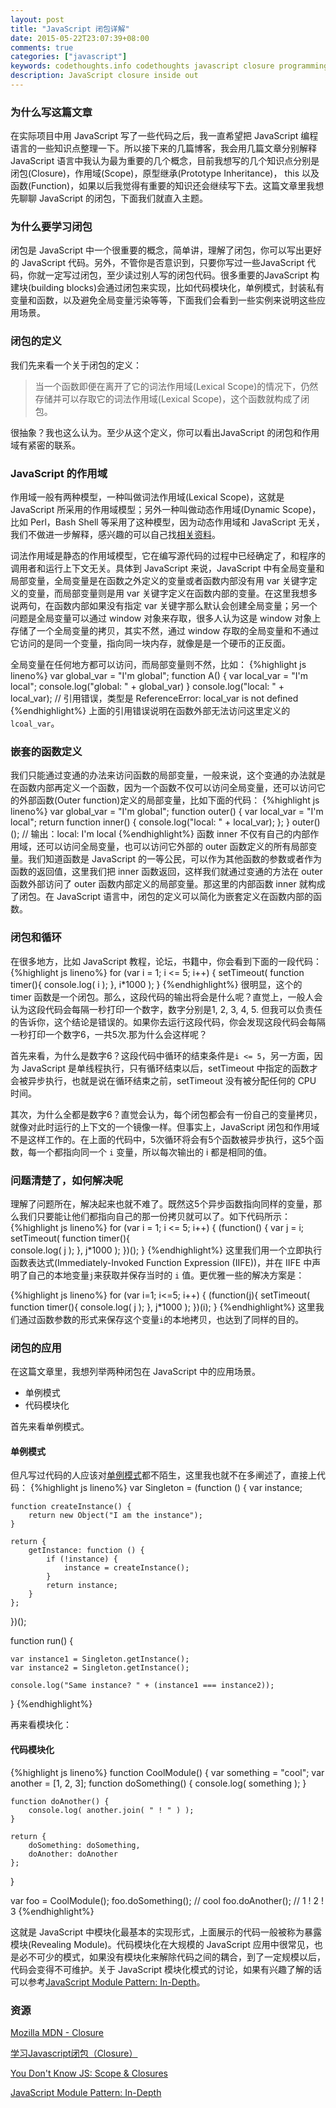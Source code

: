 ```yaml
---
layout: post
title: "JavaScript 闭包详解"
date: 2015-05-22T23:07:39+08:00
comments: true
categories: ["javascript"]
keywords: codethoughts.info codethoughts javascript closure programming language scope 闭包 作用域
description: JavaScript closure inside out
---
```


### 为什么写这篇文章
在实际项目中用 JavaScript 写了一些代码之后，我一直希望把 JavaScript 编程语言的一些知识点整理一下。所以接下来的几篇博客，我会用几篇文章分别解释 JavaScript 语言中我认为最为重要的几个概念，目前我想写的几个知识点分别是闭包(Closure)，作用域(Scope)，原型继承(Prototype Inheritance)， this 以及函数(Function)，如果以后我觉得有重要的知识还会继续写下去。这篇文章里我想先聊聊 JavaScript 的闭包，下面我们就直入主题。 

### 为什么要学习闭包
闭包是 JavaScript 中一个很重要的概念，简单讲，理解了闭包，你可以写出更好的 JavaScript 代码。另外，不管你是否意识到，只要你写过一些JavaScript 代码，你就一定写过闭包，至少读过别人写的闭包代码。很多重要的JavaScript 构建块(building blocks)会通过闭包来实现，比如代码模块化，单例模式，封装私有变量和函数，以及避免全局变量污染等等，下面我们会看到一些实例来说明这些应用场景。

### 闭包的定义
我们先来看一个关于闭包的定义：

> 当一个函数即便在离开了它的词法作用域(Lexical Scope)的情况下，仍然存储并可以存取它的词法作用域(Lexical Scope)，这个函数就构成了闭包。

很抽象？我也这么认为。至少从这个定义，你可以看出JavaScript 的闭包和作用域有紧密的联系。

### JavaScript 的作用域
作用域一般有两种模型，一种叫做词法作用域(Lexical Scope)，这就是 JavaScript 所采用的作用域模型；另外一种叫做动态作用域(Dynamic Scope)，比如 Perl，Bash Shell 等采用了这种模型，因为动态作用域和 JavaScript 无关，我们不做进一步解释，感兴趣的可以自己找[相关资料](http://en.wikipedia.org/wiki/Scope_(computer_science))。

词法作用域是静态的作用域模型，它在编写源代码的过程中已经确定了，和程序的调用者和运行上下文无关。具体到 JavaScript 来说，JavaScript 中有全局变量和局部变量，全局变量是在函数之外定义的变量或者函数内部没有用 var 关键字定义的变量，而局部变量则是用 var 关键字定义在函数内部的变量。在这里我想多说两句，在函数内部如果没有指定 var 关键字那么默认会创建全局变量；另一个问题是全局变量可以通过 window 对象来存取，很多人认为这是 window 对象上存储了一个全局变量的拷贝，其实不然，通过 window 存取的全局变量和不通过它访问的是同一个变量，指向同一块内存，就像是是一个硬币的正反面。

全局变量在任何地方都可以访问，而局部变量则不然，比如：
{%highlight js lineno%}
var global_var = "I'm global";
function A() {
    var local_var = "I'm local";
    console.log("global: " + global_var)
}
console.log("local: " + local_var); // 引用错误，类型是 ReferenceError: local_var is not defined
{%endhighlight%}
上面的引用错误说明在函数外部无法访问这里定义的`lcoal_var`。

### 嵌套的函数定义
我们只能通过变通的办法来访问函数的局部变量，一般来说，这个变通的办法就是在函数内部再定义一个函数，因为一个函数不仅可以访问全局变量，还可以访问它的外部函数(Outer function)定义的局部变量，比如下面的代码：
{%highlight js lineno%}
var global_var = "I'm global";
function outer() {
    var local_var = "I'm local";
    return function inner() {
        console.log("local: " + local_var);
    }; 
}
outer()(); // 输出：local: I'm local
{%endhighlight%}
函数 inner 不仅有自己的内部作用域，还可以访问全局变量，也可以访问它外部的 outer 函数定义的所有局部变量。我们知道函数是 JavaScript 的一等公民，可以作为其他函数的参数或者作为函数的返回值，这里我们把 inner 函数返回，这样我们就通过变通的方法在 outer 函数外部访问了 outer 函数内部定义的局部变量。那这里的内部函数 inner 就构成了闭包。在 JavaScript 语言中，闭包的定义可以简化为嵌套定义在函数内部的函数。

### 闭包和循环
在很多地方，比如 JavaScript 教程，论坛，书籍中，你会看到下面的一段代码：
{%highlight js lineno%}
for (var i = 1; i <= 5; i++) {
    setTimeout( function timer(){        console.log( i );    }, i*1000 );}
{%endhighlight%}
很明显，这个的 timer 函数是一个闭包。那么，这段代码的输出将会是什么呢？直觉上，一般人会认为这段代码会每隔一秒打印一个数字，数字分别是1, 2, 3, 4, 5. 但我可以负责任的告诉你，这个结论是错误的。如果你去运行这段代码，你会发现这段代码会每隔一秒打印一个数字6，一共5次.那为什么会这样呢？

首先来看，为什么是数字6？这段代码中循环的结束条件是`i <= 5`，另一方面，因为 JavaScript 是单线程执行，只有循环结束以后，setTimeout 中指定的函数才会被异步执行，也就是说在循环结束之前，setTimeout 没有被分配任何的 CPU 时间。

其次，为什么全都是数字6？直觉会认为，每个闭包都会有一份自己的变量拷贝，就像对此时运行的上下文的一个镜像一样。但事实上，JavaScript 闭包和作用域不是这样工作的。在上面的代码中，5次循环将会有5个函数被异步执行，这5个函数，每一个都指向同一个 `i` 变量，所以每次输出的 i 都是相同的值。

### 问题清楚了，如何解决呢
理解了问题所在，解决起来也就不难了。既然这5个异步函数指向同样的变量，那么我们只要能让他们都指向自己的那一份拷贝就可以了。如下代码所示：
{%highlight js lineno%}
for (var i = 1; i <= 5; i++) {
    (function() {
        var j = i;
        setTimeout( function timer(){                console.log( j );        }, j*1000 );    })();}
{%endhighlight%}
这里我们用一个立即执行函数表达式(Immediately-Invoked Function Expression (IIFE))，并在 IIFE 中声明了自己的本地变量`j`来获取并保存当时的 `i` 值。更优雅一些的解决方案是：

{%highlight js lineno%}
for (var i=1; i<=5; i++) {
    (function(j){        setTimeout( function timer(){            console.log( j );        }, j*1000 );    })(i);}
{%endhighlight%}
这里我们通过函数参数的形式来保存这个变量`i`的本地拷贝，也达到了同样的目的。

### 闭包的应用
在这篇文章里，我想列举两种闭包在 JavaScript 中的应用场景。

* 单例模式
* 代码模块化

首先来看单例模式。

#### 单例模式
但凡写过代码的人应该对[单例模式](http://en.wikipedia.org/wiki/Singleton_pattern)都不陌生，这里我也就不在多阐述了，直接上代码：
{%highlight js lineno%}
var Singleton = (function () {
    var instance;

    function createInstance() {
        return new Object("I am the instance");
    }
 
    return {
        getInstance: function () {
            if (!instance) {
                instance = createInstance();
            }
            return instance;
        }
    };
})();
 
function run() {
 
    var instance1 = Singleton.getInstance();
    var instance2 = Singleton.getInstance();
 
    console.log("Same instance? " + (instance1 === instance2));  
}
{%endhighlight%}

再来看模块化：

#### 代码模块化
{%highlight js lineno%}
function CoolModule() {
	var something = "cool";
	var another = [1, 2, 3];
	function doSomething() {
		console.log( something );
	}

	function doAnother() {
		console.log( another.join( " ! " ) );
	}

	return {
		doSomething: doSomething,
		doAnother: doAnother
	};
}

var foo = CoolModule();
foo.doSomething(); // cool
foo.doAnother(); // 1 ! 2 ! 3
{%endhighlight%}

这就是 JavaScript 中模块化最基本的实现形式，上面展示的代码一般被称为暴露模块(Revealing Module)。代码模块化在大规模的 JavaScript 应用中很常见，也是必不可少的模式，如果没有模块化来解除代码之间的耦合，到了一定规模以后，代码会变得不可维护。关于 JavaScript 模块化模式的讨论，如果有兴趣了解的话可以参考[JavaScript Module Pattern: In-Depth](http://www.adequatelygood.com/JavaScript-Module-Pattern-In-Depth.html)。

### 资源
[Mozilla MDN - Closure](https://developer.mozilla.org/zh-CN/docs/Web/JavaScript/Closures)

[学习Javascript闭包（Closure）](http://www.ruanyifeng.com/blog/2009/08/learning_javascript_closures.html)

[You Don't Know JS: Scope & Closures](https://github.com/getify/You-Dont-Know-JS/blob/master/scope%20&%20closures/ch5.md)

[JavaScript Module Pattern: In-Depth](http://www.adequatelygood.com/JavaScript-Module-Pattern-In-Depth.html)